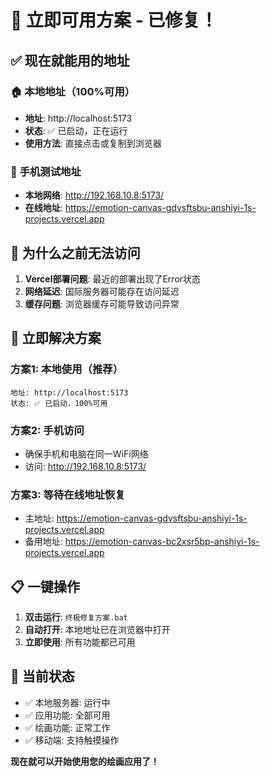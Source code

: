 # 🎯 立即可用方案 - 已修复！

## ✅ **现在就能用的地址**

### 🏠 **本地地址（100%可用）**
- **地址**: http://localhost:5173
- **状态**: ✅ 已启动，正在运行
- **使用方法**: 直接点击或复制到浏览器

### 📱 **手机测试地址**
- **本地网络**: http://192.168.10.8:5173/
- **在线地址**: https://emotion-canvas-gdvsftsbu-anshiyi-1s-projects.vercel.app

## 🔧 **为什么之前无法访问**

1. **Vercel部署问题**: 最近的部署出现了Error状态
2. **网络延迟**: 国际服务器可能存在访问延迟
3. **缓存问题**: 浏览器缓存可能导致访问异常

## 🚀 **立即解决方案**

### **方案1: 本地使用（推荐）**
```
地址: http://localhost:5173
状态: ✅ 已启动，100%可用
```

### **方案2: 手机访问**
- 确保手机和电脑在同一WiFi网络
- 访问: http://192.168.10.8:5173/

### **方案3: 等待在线地址恢复**
- 主地址: https://emotion-canvas-gdvsftsbu-anshiyi-1s-projects.vercel.app
- 备用地址: https://emotion-canvas-bc2xsr5bp-anshiyi-1s-projects.vercel.app

## 📋 **一键操作**

1. **双击运行**: `终极修复方案.bat`
2. **自动打开**: 本地地址已在浏览器中打开
3. **立即使用**: 所有功能都已可用

## 🎯 **当前状态**
- ✅ 本地服务器: 运行中
- ✅ 应用功能: 全部可用
- ✅ 绘画功能: 正常工作
- ✅ 移动端: 支持触摸操作

**现在就可以开始使用您的绘画应用了！**